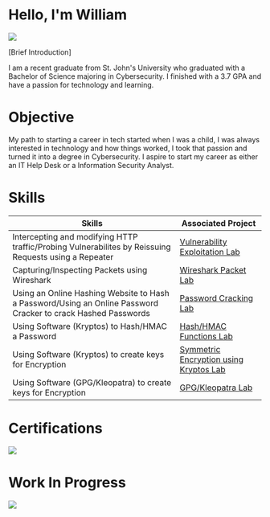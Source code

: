 # Hello, I'm William

<a href="https://www.linkedin.com/in/william-lentini-a0b38a234"><img src="https://img.shields.io/badge/-LinkedIn-0072b1?&style=for-the-badge&logo=linkedin&logoColor=white" /></a>

[Brief Introduction]

I am a recent graduate from St. John's University who graduated with a Bachelor of Science majoring in Cybersecurity. I finished with a 3.7 GPA and have a passion for technology and learning.

# Objective

My path to starting a career in tech started when I was a child, I was always interested in technology and how things worked, I took that passion and turned it into a degree in Cybersecurity. I aspire to start my career as either an IT Help Desk or a Information Security Analyst.

# Skills

| Skills                                      | Associated Project            |
|--------------------------------------------|-------------------------------|
| Intercepting and modifying HTTP traffic/Probing Vulnerabilites by Reissuing Requests using a Repeater    | <a href="https://docs.google.com/document/d/1G0kRI1qGbCPXHhijxz3moLuDKWLonv7gxHNY0yE71-k/edit?tab=t.0">Vulnerability Exploitation Lab</a>|
| Capturing/Inspecting Packets using Wireshark | <a href="https://docs.google.com/document/d/15eplFJDb11rc7R5M3-FOXbAJGs55WY1pU5BFO-rIF0c/edit">Wireshark Packet Lab</a>|
| Using an Online Hashing Website to Hash a Password/Using an Online Password Cracker to crack Hashed Passwords | <a href="https://docs.google.com/document/d/1NplAaeNaWqi3Sy_2CJFzFhkANNhwX-xLbqm9XuTKdIc/edit?tab=t.0">Password Cracking Lab</a>|
| Using Software (Kryptos) to Hash/HMAC a Password | <a href="https://docs.google.com/document/d/1U5FVmxTzIrXbJSo1Jk0rG1kVlQpKt9kKZfH-riy-HPo/edit?tab=t.0">Hash/HMAC Functions Lab</a>|
| Using Software (Kryptos) to create keys for Encryption | <a href="https://docs.google.com/document/d/1LPhNeeiGT36V59iqmKc6l-Dmv_Fi1JDeC3ex4DGrMvo/edit?tab=t.0">Symmetric Encryption using Kryptos Lab</a>|
| Using Software (GPG/Kleopatra) to create keys for Encryption | <a href="https://docs.google.com/document/d/1lc-uE7f-F22aRpvmfsFxRCiP_kn8fIqTESNyyrjqlbA/edit?tab=t.0">GPG/Kleopatra Lab</a>|

# Certifications
<img src="https://img.shields.io/badge/-security%2B-FF0000?&style=for-the-badge&logo=CompTIA&logoColor=white" />

# Work In Progress
<img src="https://img.shields.io/badge/-network%2B-007ACC?&style=for-the-badge&logo=CompTIA&logoColor=white" />

